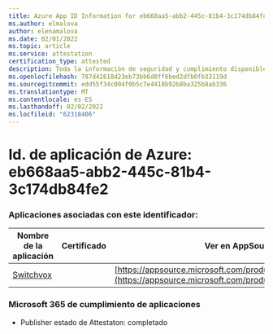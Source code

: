 ```yaml
---
title: Azure App ID Information for eb668aa5-abb2-445c-81b4-3c174db84fe2
ms.author: elmalova
author: elenamalova
ms.date: 02/01/2022
ms.topic: article
ms.service: attestation
certification_type: attested
description: Toda la información de seguridad y cumplimiento disponible para eb668aa5-abb2-445c-81b4-3c174db84fe2.
ms.openlocfilehash: 787d42618d23eb73bb6d8ff6bed2dfb0fb33119d
ms.sourcegitcommit: edd55f34c004f0b5c7e4418b92b8ba325b8ab336
ms.translationtype: MT
ms.contentlocale: es-ES
ms.lasthandoff: 02/02/2022
ms.locfileid: "62318406"
---
```

# <a name="azure-app-id-eb668aa5-abb2-445c-81b4-3c174db84fe2"></a>Id. de aplicación de Azure: eb668aa5-abb2-445c-81b4-3c174db84fe2


### <a name="apps-associated-with-this-id"></a>Aplicaciones asociadas con este identificador:
| **Nombre de la aplicación** | **Certificado** | **Ver en AppSource** |
|--------------|---------------|-----------------------|
| [Switchvox](https://docs.microsoft.com/microsoft-365-app-certification/forward/WA200001535) |  | [https://appsource.microsoft.com/product/office/WA200001535](https://appsource.microsoft.com/product/office/WA200001535) |

### <a name="microsoft-365-app-compliance-status"></a>Microsoft 365 de cumplimiento de aplicaciones
- Publisher estado de Attestaton: completado
